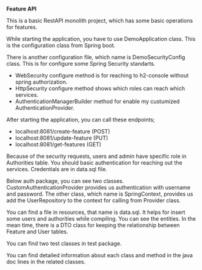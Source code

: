 **Feature API**

This is a basic RestAPI monolith project, which has some basic operations for features.

While starting the application, you have to use DemoApplication class. This is the configuration class from Spring boot.

There is another configuration file, which name is DemoSecurityConfig class. This is for configure some Spring Security standarts.
 - WebSecurity configure method is for reaching to h2-console without spring authorization.
 - HttpSecurity configure method shows which roles can reach which services.
 - AuthenticationManagerBuilder method for enable my custumized AuthenticationProvider.

After starting the application, you can call these endpoints;
 - localhost:8081/create-feature (POST)
 - localhost:8081/update-feature (PUT)
 - localhost:8081/get-features (GET)

Because of the security requests, users and admin have specific role in Authorities table. You should basic authentication for reaching out the services.
Credentials are in data.sql file.

Below auth package, you can see two classes. CustomAuthenticationProvider provides us authentication with username and password.
The other class, which name is SpringContext, provides us add the UserRepository to the context for calling from Provider class.  

You can find a file in resources, that name is data.sql. It helps for insert some users and authorities while compiling.
You can see the entities. In the mean time, there is a DTO class for keeping the relationship between Feature and User tables. 

You can find two test classes in test package.

You can find detailed information about each class and method in the java doc lines in the related classes.